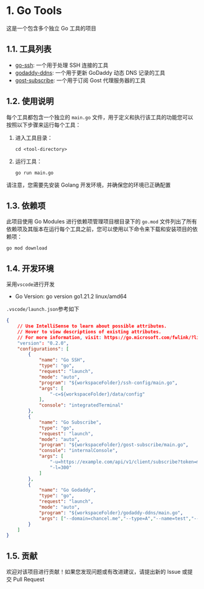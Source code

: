 # 1. Go Tools

这是一个包含多个独立 Go 工具的项目

## 1.1. 工具列表

- [go-ssh](./go-ssh): 一个用于处理 SSH 连接的工具
- [godaddy-ddns](./godaddy-ddns): 一个用于更新 GoDaddy 动态 DNS 记录的工具
- [gost-subscribe](./gost-subscribe): 一个用于订阅 Gost 代理服务器的工具

## 1.2. 使用说明

每个工具都包含一个独立的 `main.go` 文件，用于定义和执行该工具的功能您可以按照以下步骤来运行每个工具：

1. 进入工具目录：
   ```
   cd <tool-directory>
   ```

2. 运行工具：
   ```
   go run main.go
   ```

请注意，您需要先安装 Golang 开发环境，并确保您的环境已正确配置

## 1.3. 依赖项

此项目使用 Go Modules 进行依赖项管理项目根目录下的 `go.mod` 文件列出了所有依赖项及其版本在运行每个工具之前，您可以使用以下命令来下载和安装项目的依赖项：

```
go mod download
```

## 1.4. 开发环境
采用`vscode`进行开发
- Go Version: go version go1.21.2 linux/amd64

`.vscode/launch.json`参考如下
```json
{
    // Use IntelliSense to learn about possible attributes.
    // Hover to view descriptions of existing attributes.
    // For more information, visit: https://go.microsoft.com/fwlink/?linkid=830387
    "version": "0.2.0",
    "configurations": [
        {
            "name": "Go SSH",
            "type": "go",
            "request": "launch",
            "mode": "auto",
            "program": "${workspaceFolder}/ssh-config/main.go",
            "args": [
                "-c=${workspaceFolder}/data/config"
            ],
            "console": "integratedTerminal"
        },
        {
            "name": "Go Subscribe",
            "type": "go",
            "request": "launch",
            "mode": "auto",
            "program": "${workspaceFolder}/gost-subscribe/main.go",
            "console": "internalConsole",
            "args": [
                "-u=https://example.com/api/v1/client/subscribe?token=mytoken&flag=shadowsocks",
                "-l=300"
            ]
        },
        {
            "name": "Go Godaddy",
            "type": "go",
            "request": "launch",
            "mode": "auto",
            "program": "${workspaceFolder}/godaddy-ddns/main.go",
            "args": ["--domain=chancel.me","--type=A","--name=test","--shopperid=12345678","--key=7st2btydfasdch63fd","--secret=asdg763vvdafsd","--proxy=http://172.16.21.10:11080"]
        }
    ]
}
```


## 1.5. 贡献

欢迎对该项目进行贡献！如果您发现问题或有改进建议，请提出新的 Issue 或提交 Pull Request